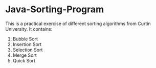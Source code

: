# Java-Sorting-Program

This is a practical exercise of different sorting algorithms from Curtin University. It contains:
1. Bubble Sort
2. Insertion Sort
3. Selection Sort
4. Merge Sort
5. Quick Sort
